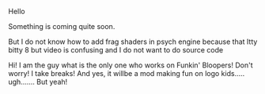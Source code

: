 Hello







Something is coming quite soon.














But I do not know how to add frag shaders in psych engine because that Itty bitty 8 but video is confusing and I do not want to do source code


Hi!
I am the guy what is the only one who works on Funkin' Bloopers!
Don't worry! I take breaks!
And yes, it willbe a mod making fun on logo kids.....
ugh.......
But yeah!
